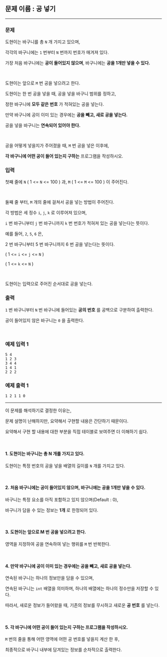 ## 문제 이름 : 공 넣기 

---

### 문제

도현이는 바구니를 총 `N` 개 가지고 있으며, 

각각의 바구니에는 `1` 번부터 `N` 번까지 번호가 매겨져 있다.

가장 처음 바구니에는 **공이 들어있지 않으며**, 바구니에는 **공을 1개만 넣을 수 있다.**

<br/>

도현이는 앞으로 `M` 번 공을 넣으려고 한다.

도현이는 한 번 공을 넣을 때, 공을 넣을 바구니 범위를 정하고, 

정한 바구니에 **모두 같은 번호** 가 적혀있는 공을 넣는다.

만약 바구니에 공이 이미 있는 경우에는 **공을 빼고, 새로 공을 넣는다.**

공을 넣을 바구니는 **연속되어 있어야 한다.**

<br/>

공을 어떻게 넣을지가 주어졌을 때, `M` 번 공을 넣은 이후에,

**각 바구니에 어떤 공이 들어 있는지 구하는** 프로그램을 작성하시오.

### 입력

첫째 줄에 `N` ( 1 <= `N` <= 100 ) 과, `M` ( 1 <= `M` <= 100 ) 이 주어진다.

<br/>

둘째 줄 부터, `M` 개의 줄에 걸쳐서 공을 넣는 방법이 주어진다.

각 방법은 세 정수 `i`, `j`, `k` 로 이루어져 있으며,

`i` 번 바구니부터 `j` 번 바구니까지 `k` 번 번호가 적혀져 있는 공을 넣는다는 뜻이다.

예를 들어, `2`, `5`, `6` 은,

2 번 바구니부터 5 번 바구니까지 6 번 공을 넣는다는 뜻이다.

( 1 <= `i` <= `j` <= `N` )

( 1 <= `k` <= `N` )

<br/>

도현이는 입력으로 주어진 순서대로 공을 넣는다.

### 출력

`1` 번 바구니부터 `N` 번 바구니에 들어있는 **공의 번호** 를 공백으로 구분하여 출력한다.

공이 들어있지 않은 바구니는 `0` 을 출력한다.

<br/>

### 예제 입력 1

```text
5 4
1 2 3
3 4 4
1 4 1
2 2 2
```

### 예제 출력 1

```text
1 2 1 1 0
```

---

이 문제를 해석하기로 결정한 이유는, 

문제 설명이 난해하지만, 요약해서 구현할 내용은 간단하기 때문이다.

요약해서 구현 할 내용에 대한 부분을 직접 테이블로 보여주면 더 이해하기 쉽다. 

<br/>

#### 1. 도현이는 바구니는 총 N 개를 가지고 있다.

도현이는 특정 번호의 공을 넣을 배열의 길이를 `N` 개를 가지고 있다.

<br/>

#### 2. 처음 바구니에는 공이 들어있지 않으며, 바구니에는 공을 1개만 넣을 수 있다.

바구니는 특정 요소를 아직 포함하고 있지 않으며(Default : 0),

바구니가 담을 수 있는 정보는 **1개** 로 한정되어 있다.

<br/>

#### 3. 도현이는 앞으로 M 번 공을 넣으려고 한다.

영역을 지정하여 공을 연속하여 넣는 행위를 `M` 번 반복한다.

<br/>

#### 4. 만약 바구니에 공이 이미 있는 경우에는 공을 빼고, 새로 공을 넣는다.

연속된 바구니는 하나의 정보만을 담을 수 있으며,

연속된 바구니는 `int` 배열을 의미하며, 하나의 배열에는 하나의 정수만을 저장할 수 있다.

따라서, 새로운 정보가 들어왔을 때, 기존의 정보를 무시하고 새로운 **공 번호** 를 넣는다. 

<br/>

#### 5. 각 바구니에 어떤 공이 들어 있는지 구하는 프로그램을 작성하시오.

`M` 번의 줄을 통해 어떤 영역에 어떤 공 번호를 넣을지 계산 한 후,

최종적으로 바구니 내부에 담겨있는 정보를 순차적으로 출력한다.



